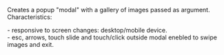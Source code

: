 <p>Creates a popup "modal" with a gallery of images passed as argument.
Characteristics:</p>
<p>- responsive to screen changes: desktop/mobile device.
<br/>- esc, arrows, touch slide and touch/click outside modal enebled to swipe images and exit.</p>
